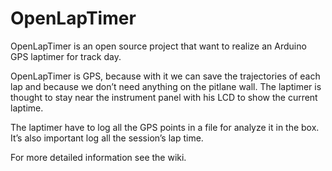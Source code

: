 # OpenLapTimer

OpenLapTimer is an open source project that want to realize an Arduino GPS laptimer for track day.

OpenLapTimer is GPS, because with it we can save the trajectories of each lap and because we don’t need anything on the pitlane wall. The laptimer is thought to stay near the instrument panel with his LCD to show the current laptime.

The laptimer have to log all the GPS points in a file for analyze it in the box. It’s also important log all the session’s lap time.

For more detailed information see the wiki.

